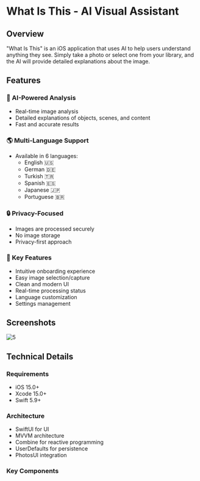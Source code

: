 # What Is This - AI Visual Assistant

## Overview
"What Is This" is an iOS application that uses AI to help users understand anything they see. Simply take a photo or select one from your library, and the AI will provide detailed explanations about the image.

## Features

### 🤖 AI-Powered Analysis
- Real-time image analysis
- Detailed explanations of objects, scenes, and content
- Fast and accurate results

### 🌎 Multi-Language Support
- Available in 6 languages:
  - English 🇺🇸
  - German 🇩🇪
  - Turkish 🇹🇷
  - Spanish 🇪🇸
  - Japanese 🇯🇵
  - Portuguese 🇧🇷

### 🔒 Privacy-Focused
- Images are processed securely
- No image storage
- Privacy-first approach

### 🎯 Key Features
- Intuitive onboarding experience
- Easy image selection/capture
- Clean and modern UI
- Real-time processing status
- Language customization
- Settings management

## Screenshots

![5](https://github.com/user-attachments/assets/0b1b33fa-9a9a-41e8-928a-1761996c65a7)


## Technical Details

### Requirements
- iOS 15.0+
- Xcode 15.0+
- Swift 5.9+

### Architecture
- SwiftUI for UI
- MVVM architecture
- Combine for reactive programming
- UserDefaults for persistence
- PhotosUI integration

### Key Components 
